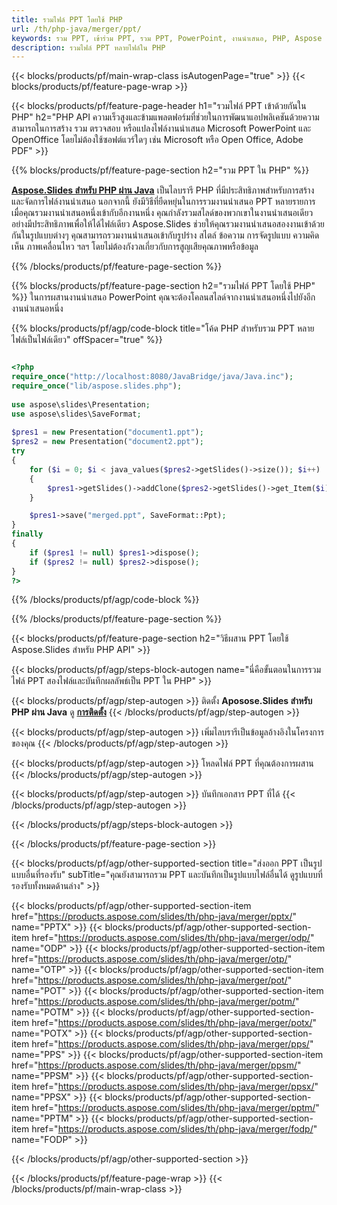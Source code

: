 ```yaml
---
title: รวมไฟล์ PPT โดยใช้ PHP
url: /th/php-java/merger/ppt/
keywords: รวม PPT, เข้าร่วม PPT, รวม PPT, PowerPoint, งานนำเสนอ, PHP, Aspose
description: รวมไฟล์ PPT หลายไฟล์ใน PHP
---
```


{{< blocks/products/pf/main-wrap-class isAutogenPage="true" >}}
{{< blocks/products/pf/feature-page-wrap >}}

{{< blocks/products/pf/feature-page-header h1="รวมไฟล์ PPT เข้าด้วยกันใน PHP" h2="PHP API ความเร็วสูงและข้ามแพลตฟอร์มที่ช่วยในการพัฒนาแอปพลิเคชันด้วยความสามารถในการสร้าง รวม ตรวจสอบ หรือแปลงไฟล์งานนำเสนอ Microsoft PowerPoint และ OpenOffice โดยไม่ต้องใช้ซอฟต์แวร์ใดๆ เช่น Microsoft หรือ Open Office, Adobe PDF" >}}

{{% blocks/products/pf/feature-page-section h2="รวม PPT ใน PHP" %}}

[**Aspose.Slides สำหรับ PHP ผ่าน Java**](https://products.aspose.com/slides/th/php-java/) เป็นไลบรารี PHP ที่มีประสิทธิภาพสำหรับการสร้างและจัดการไฟล์งานนำเสนอ นอกจากนี้ ยังมีวิธีที่ยืดหยุ่นในการรวมงานนำเสนอ PPT หลายรายการ เมื่อคุณรวมงานนำเสนอหนึ่งเข้ากับอีกงานหนึ่ง คุณกำลังรวมสไลด์ของพวกเขาในงานนำเสนอเดียวอย่างมีประสิทธิภาพเพื่อให้ได้ไฟล์เดียว Aspose.Slides ช่วยให้คุณรวมงานนำเสนอสองงานเข้าด้วยกันในรูปแบบต่างๆ คุณสามารถรวมงานนำเสนอเข้ากับรูปร่าง สไตล์ ข้อความ การจัดรูปแบบ ความคิดเห็น ภาพเคลื่อนไหว ฯลฯ โดยไม่ต้องกังวลเกี่ยวกับการสูญเสียคุณภาพหรือข้อมูล

{{% /blocks/products/pf/feature-page-section %}}

{{% blocks/products/pf/feature-page-section  h2="รวมไฟล์ PPT โดยใช้ PHP" %}}
ในการผสานงานนำเสนอ PowerPoint คุณจะต้องโคลนสไลด์จากงานนำเสนอหนึ่งไปยังอีกงานนำเสนอหนึ่ง

{{% blocks/products/pf/agp/code-block title="โค้ด PHP สำหรับรวม PPT หลายไฟล์เป็นไฟล์เดียว" offSpacer="true" %}}


```php

<?php
require_once("http://localhost:8080/JavaBridge/java/Java.inc");
require_once("lib/aspose.slides.php");
 
use aspose\slides\Presentation;
use aspose\slides\SaveFormat;
 
$pres1 = new Presentation("document1.ppt");
$pres2 = new Presentation("document2.ppt");
try
{
    for ($i = 0; $i < java_values($pres2->getSlides()->size()); $i++) 
    {
        $pres1->getSlides()->addClone($pres2->getSlides()->get_Item($i));
    }

    $pres1->save("merged.ppt", SaveFormat::Ppt);
}
finally
{
    if ($pres1 != null) $pres1->dispose();
    if ($pres2 != null) $pres2->dispose();
}
?>
```


{{% /blocks/products/pf/agp/code-block %}}

{{% /blocks/products/pf/feature-page-section %}}

{{< blocks/products/pf/feature-page-section  h2="วิธีผสาน PPT โดยใช้ Aspose.Slides สำหรับ PHP API" >}}

{{< blocks/products/pf/agp/steps-block-autogen name="นี่คือขั้นตอนในการรวมไฟล์ PPT สองไฟล์และบันทึกผลลัพธ์เป็น PPT ใน PHP" >}}

{{< blocks/products/pf/agp/step-autogen >}}
ติดตั้ง **Aposose.Slides สำหรับ PHP ผ่าน Java** ดู [**การติดตั้ง**](https://docs.aspose.com/slides/php-java/installation/)
{{< /blocks/products/pf/agp/step-autogen >}}

{{< blocks/products/pf/agp/step-autogen >}}
เพิ่มไลบรารีเป็นข้อมูลอ้างอิงในโครงการของคุณ
{{< /blocks/products/pf/agp/step-autogen >}}

{{< blocks/products/pf/agp/step-autogen >}}
โหลดไฟล์ PPT ที่คุณต้องการผสาน
{{< /blocks/products/pf/agp/step-autogen >}}

{{< blocks/products/pf/agp/step-autogen >}}
บันทึกเอกสาร PPT ที่ได้
{{< /blocks/products/pf/agp/step-autogen >}}

{{< /blocks/products/pf/agp/steps-block-autogen >}}

{{< /blocks/products/pf/feature-page-section >}}

{{< blocks/products/pf/agp/other-supported-section title="ส่งออก PPT เป็นรูปแบบอื่นที่รองรับ" subTitle="คุณยังสามารถรวม PPT และบันทึกเป็นรูปแบบไฟล์อื่นได้ ดูรูปแบบที่รองรับทั้งหมดด้านล่าง" >}}

{{< blocks/products/pf/agp/other-supported-section-item href="https://products.aspose.com/slides/th/php-java/merger/pptx/" name="PPTX" >}}
{{< blocks/products/pf/agp/other-supported-section-item href="https://products.aspose.com/slides/th/php-java/merger/odp/" name="ODP" >}}
{{< blocks/products/pf/agp/other-supported-section-item href="https://products.aspose.com/slides/th/php-java/merger/otp/" name="OTP" >}}
{{< blocks/products/pf/agp/other-supported-section-item href="https://products.aspose.com/slides/th/php-java/merger/pot/" name="POT" >}}
{{< blocks/products/pf/agp/other-supported-section-item href="https://products.aspose.com/slides/th/php-java/merger/potm/" name="POTM" >}}
{{< blocks/products/pf/agp/other-supported-section-item href="https://products.aspose.com/slides/th/php-java/merger/potx/" name="POTX" >}}
{{< blocks/products/pf/agp/other-supported-section-item href="https://products.aspose.com/slides/th/php-java/merger/pps/" name="PPS" >}}
{{< blocks/products/pf/agp/other-supported-section-item href="https://products.aspose.com/slides/th/php-java/merger/ppsm/" name="PPSM" >}}
{{< blocks/products/pf/agp/other-supported-section-item href="https://products.aspose.com/slides/th/php-java/merger/ppsx/" name="PPSX" >}}
{{< blocks/products/pf/agp/other-supported-section-item href="https://products.aspose.com/slides/th/php-java/merger/pptm/" name="PPTM" >}}
{{< blocks/products/pf/agp/other-supported-section-item href="https://products.aspose.com/slides/th/php-java/merger/fodp/" name="FODP" >}}


{{< /blocks/products/pf/agp/other-supported-section >}}

{{< /blocks/products/pf/feature-page-wrap >}}
{{< /blocks/products/pf/main-wrap-class >}}